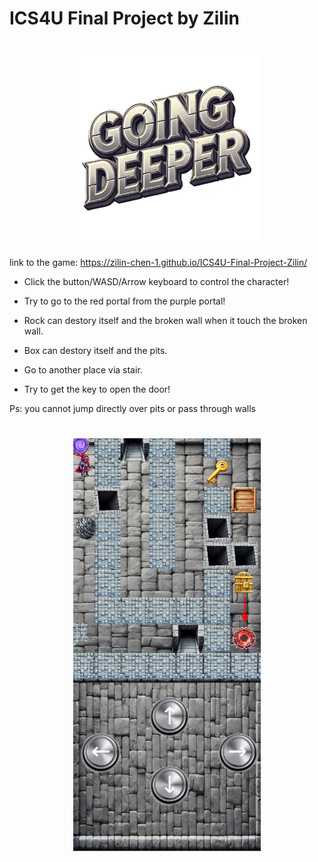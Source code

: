 # ICS4U Final Project by Zilin
<h1 align="center">
  <img src="public/assets/logo.png" alt="Going Deeper" style="width: 300px; height: auto;">
</h1>

link to the game:
https://zilin-chen-1.github.io/ICS4U-Final-Project-Zilin/

- Click the button/WASD/Arrow keyboard to control the character!

- Try to go to the red portal from the purple portal!

- Rock can destory itself and the broken wall when it touch the broken wall.

- Box can destory itself and the pits.

- Go to another place via stair.

- Try to get the key to open the door!

Ps: you cannot jump directly over pits or pass through walls

<h1 align="center">
  <img src="public/Screenshot.png" alt="Going Deeper" style="width: 300px; height: auto;">
</h1>
